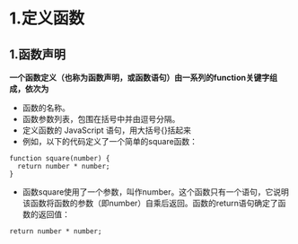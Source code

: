 # 1.定义函数
## 1.函数声明

__一个函数定义（也称为函数声明，或函数语句）由一系列的function关键字组成，依次为__
- 函数的名称。
- 函数参数列表，包围在括号中并由逗号分隔。
- 定义函数的 JavaScript 语句，用大括号{}括起来
- 例如，以下的代码定义了一个简单的square函数：
```
function square(number) {
  return number * number;
}
```
- 函数square使用了一个参数，叫作number。这个函数只有一个语句，它说明该函数将函数的参数（即number）自乘后返回。函数的return语句确定了函数的返回值：
```
return number * number;
```
